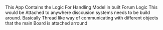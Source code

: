 This App Contains the Logic For Handling Model in built Forum Logic
This would be Attached to anywhere disccusion systems needs to be build around.
Basically Thread like way of communicating with different objects that the main Board is attached arround